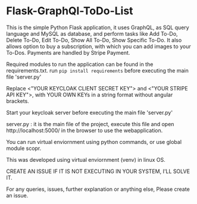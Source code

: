 # Flask-GraphQl-ToDo-List
This is the simple Python Flask application, it uses GraphQL, as SQL query language and MySQL as database, and perform  tasks like Add To-Do, Delete To-Do, Edit To-Do, Show All To-Do, Show Specific To-Do.
It also allows option to buy a subscription, with which you can add images to your To-Dos. Payments are handled by Stripe Payment.

Required modules to run the application can be found in the requirements.txt. run ```pip install requirements``` before executing the main file 'server.py'

Replace <"YOUR KEYCLOAK CLIENT SECRET KEY"> and <"YOUR STRIPE API KEY">, with YOUR OWN KEYs in a string format without angular brackets.

Start your keycloak server before executing the main file 'server.py'

server.py : it is the main file of the project, execute this file and open http://localhost:5000/ in the browser to use the webapplication.

You can run virtual enviornment using python commands, or use global module scopr.

This was developed using virtual enviornment (venv) in linux OS.

CREATE AN ISSUE IF IT IS NOT EXECUTING IN YOUR SYSTEM, I'LL SOLVE IT.

For any queries, issues, further explanation or anything else, Please create an issue.
